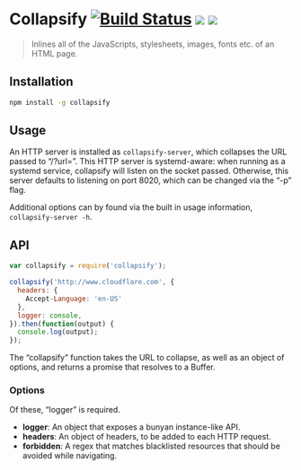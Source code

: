 # Collapsify [![Build Status](http://img.shields.io/travis/cloudflare/collapsify.svg?style=flat)](https://travis-ci.org/cloudflare/collapsify) [![](http://img.shields.io/npm/dm/collapsify.svg?style=flat)](https://www.npmjs.org/package/collapsify) [![](http://img.shields.io/npm/v/collapsify.svg?style=flat)](https://www.npmjs.org/package/collapsify)

> Inlines all of the JavaScripts, stylesheets, images, fonts etc. of an HTML page.

## Installation

```sh
npm install -g collapsify
```

## Usage

An HTTP server is installed as `collapsify-server`, which collapses the URL passed to “/?url=”.
This HTTP server is systemd-aware: when running as a systemd service, collapsify will listen on the socket passed.
Otherwise, this server defaults to listening on port 8020, which can be changed via the “-p” flag.

Additional options can by found via the built in usage information, `collapsify-server -h`.

## API

```javascript
var collapsify = require('collapsify');

collapsify('http://www.cloudflare.com', {
  headers: {
    Accept-Language: 'en-US'
  },
  logger: console,
}).then(function(output) {
  console.log(output);
});
```

The “collapsify” function takes the URL to collapse, as well as an object of options, and returns a promise that resolves to a Buffer.

### Options
Of these, “logger” is required.

* **logger**: An object that exposes a bunyan instance-like API.
* **headers**: An object of headers, to be added to each HTTP request.
* **forbidden**: A regex that matches blacklisted resources that should be avoided while navigating.
